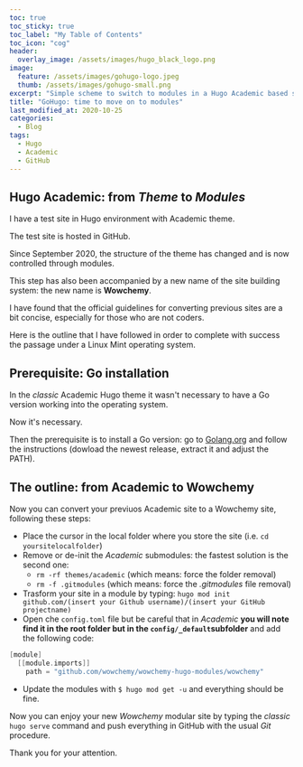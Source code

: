 ```yaml
---
toc: true
toc_sticky: true
toc_label: "My Table of Contents"
toc_icon: "cog"
header:
  overlay_image: /assets/images/hugo_black_logo.png
image:
  feature: /assets/images/gohugo-logo.jpeg
  thumb: /assets/images/gohugo-small.png
excerpt: "Simple scheme to switch to modules in a Hugo Academic based site under Linux Mint"
title: "GoHugo: time to move on to modules"
last_modified_at: 2020-10-25
categories:
  - Blog
tags:
  - Hugo
  - Academic
  - GitHub
---
```




## Hugo Academic: from _Theme_ to _Modules_ ##

I have a test site in Hugo environment with Academic theme.

The test site is hosted in GitHub.

Since September 2020, the structure of the theme has changed and is now controlled through modules.

This step has also been accompanied by a new name of the site building system:  the new name is **Wowchemy**.

I have found that the official guidelines for converting previous sites are a bit concise, especially for those who are not coders.

Here is the outline that I have followed in order to complete with success the passage under a Linux Mint operating system.

## Prerequisite: Go installation ##

In the _classic_ Academic Hugo theme it wasn't necessary to have a Go version working into the operating system.


Now it's necessary.

Then the prerequisite is to install a Go version: go to [Golang.org](https://golang.org/doc/install) and follow the instructions (dowload the newest release, extract it and adjust the PATH).

## The outline: from Academic to Wowchemy ##

Now you can convert your previuos Academic site to a Wowchemy site, following these steps:

- Place the cursor in the local folder where you store the site (i.e. `cd yoursitelocalfolder`)
- Remove or de-init the _Academic_ submodules: the fastest solution is the second one:
   - `rm -rf themes/academic` (which means: force the folder removal)
   - `rm -f .gitmodules` (which means: force the _.gitmodules_ file removal)
- Trasform your site in a module by typing: `hugo mod init github.com/(insert your Github username)/(insert your GitHub projectname)`
- Open che `config.toml` file but be careful that in _Academic_ **you will note find it in the root folder but in the `config/_default`subfolder** and add the following code:

```go
[module]
  [[module.imports]]
    path = "github.com/wowchemy/wowchemy-hugo-modules/wowchemy"
```

- Update the modules with `$ hugo mod get -u` and everything should be fine.

Now you can   enjoy your new _Wowchemy_ modular site by typing the _classic_ `hugo serve` command and push everything in GitHub with the usual _Git_ procedure.

Thank you for your attention.
